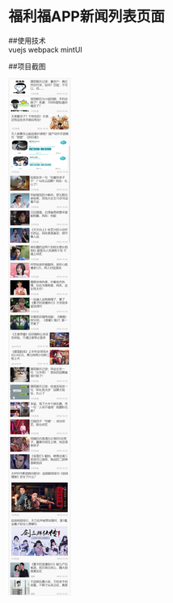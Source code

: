 # 福利福APP新闻列表页面

##使用技术  
vuejs webpack mintUI  

##项目截图


![Image text](https://github.com/yueqjGithub/tzmanager/blob/master/img-floader/2018-10-26_134637.png)
